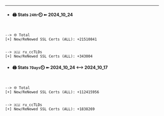 

---
- #### 🖨️ **Stats** `24Hr`⏲️ ➼ 2024_10_24
```console


--> 🌐 Total
[+] New/ReNewed SSL Certs (ALL): +21510841


--> 🇷🇺 ru_ccTLDs
[+] New/ReNewed SSL Certs (ALL): +343004

```

- #### 🖨️ **Stats** `7Days`⏲️ ➼ 2024_10_24 <--> 2024_10_17
```console


--> 🌐 Total
[+] New/ReNewed SSL Certs (ALL): +112415956


--> 🇷🇺 ru_ccTLDs
[+] New/ReNewed SSL Certs (ALL): +1838269

```

